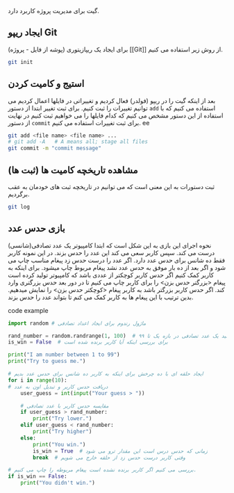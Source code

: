 گیت برای مدیریت پروژه کاربرد دارد. 
## ایجاد ریپو Git
برای ایجاد یک ریپازیتوری (پوشه از فایل - پروژه) [[Git]] از روش زیر استفاده می کنیم.


```bash
git init
```

## استیج و کامیت کردن
بعد از اینکه گیت را در ریپو (فولدر) فعال کردیم و تغییراتی در فایلها اعمال کردیم می توانیم تغییرات را ثبت کنیم.
برای ثبت تغییر ابتدا از دستور `add` استفاده می کنیم که با استفاده از این دستور مشخص می کنیم که کدام فایلها را می خواهیم ثبت کنیم در نهایت از دستور `commit` برای ثبت تغییرات استفاده می کنیم.
ee
```bash
git add <file name> <file name> ...
# git add -A   # A means all; stage all files
git commit -m "commit message"
```

## مشاهده تاریخچه کامیت ها (ثبت ها)
ثبت دستورات به این معنی است که می توانیم در تاریخچه ثبت های خودمان به عقب برگردیم.

```bash
git log
```


## بازی حدس عدد
نحوه اجرای این بازی به این شکل است که ابتدا کامپیوتر یک عدد تصادفی(شانسی) درست می کند. سپس کاربر سعی می کند این عدد را حدس بزند. در این نمونه کاربر فقط ده شانس برای حدس عدد دارد. اگر عدد را درست حدس زد پیغام مناسب چاپ می شود و اگر بعد از ده بار موفق به حدس عدد نشد پیغام مربوط چاپ میشود.
برای اینکه به کاربر کمک کنیم اگر حدس کاربر کوچکتر از عددی باشد که کامپیوتر تولید کرده است پیغام <بزرگتر حدس بزن> را برای کاربر چاپ می کنیم تا در دور بعد حدس بزرگتری وارد کند. اگر حدس کاربر بزرگتر باشد به کاربر پیغام <کوچکتر حدس بزن> را نمایش میدهیم. بدین ترتیب با این پیغام ها به کاربر کمک می کنم تا بتواند عدد را حدس بزند.

code example
```python
import random # ماژول رندوم برای ایجاد اعداد تصادفی

rand_number = random.randrange(1, 100)  # تولید یک عدد تصادفی در بازه یک تا ۹۹
is_win = False  # برای بررسی اینکه آیا کاربر برنده شده است

print("I am number between 1 to 99")
print("Try to guess me.")

# ایجاد حلقه ای با ده چرخش برای اینکه به کاربر ده شانس برای حدس عدد بدیم
for i in range(10):
# دریافت حدس کاربر و تبدیل اون به عدد
    user_guess = int(input("Your guess > ")) 

    # مقایسه حدس کاربر با عدد تصادفی
    if user_guess > rand_number:
        print("Try lower.")
    elif user_guess < rand_number:
        print("Try higher")
    else:
        print("You win.")
        is_win = True  # زمانی که حدس درس است این مقدار ترو می شود
        break  # وقتی کاربر درست حدس زد از حلقه خارج می شویم

# بررسی می کنیم اگر کاربر برنده نشده است پیغام مربوطه را چاپ می کنیم.
if is_win == False:
    print("You didn't win.")
```







